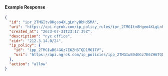 <!-- Code generated for API Clients. DO NOT EDIT. -->
#### Example Response
```json
{
  "id": "ipr_2TMGItv8Hgeo4XLgLnhyBbHdSMA",
  "uri": "https://api.ngrok.com/ip_policy_rules/ipr_2TMGItv8Hgeo4XLgLnhyBbHdSMA",
  "created_at": "2023-07-31T23:17:39Z",
  "description": "nyc office",
  "cidr": "212.3.14.0/24",
  "ip_policy": {
    "id": "ipp_2TMGIwB04GGz7E6ZH6TQD1MGITV",
    "uri": "https://api.ngrok.com/ip_policies/ipp_2TMGIwB04GGz7E6ZH6TQD1MGITV"
  },
  "action": "allow"
}